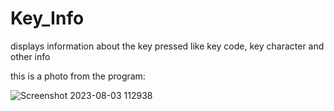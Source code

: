 # Key_Info
displays information about the key pressed like key code, key character and other info

this is a photo from the program:

![Screenshot 2023-08-03 112938](https://github.com/Khald64/Key_Info/assets/85847367/dc702609-e101-4951-82d5-250438b594b9)
